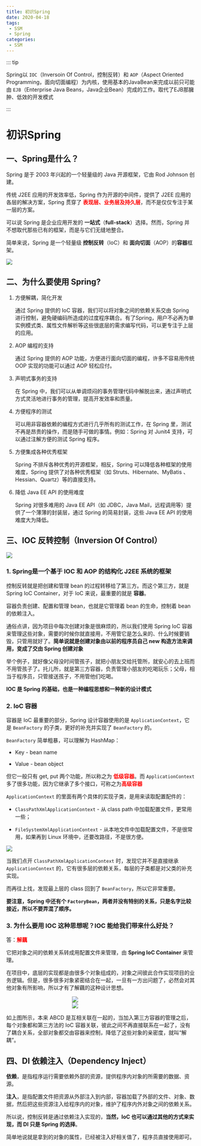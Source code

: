 ```yaml
---
title: 初识Spring
date: 2020-04-18
tags: 
 - SSM 
 - Spring
categories:
 - SSM 
---
```


::: tip 

Spring以 `IOC`（Inversoin Of Control，控制反转）和 `AOP`（Aspect Oriented Programming，面向切面编程）为内核，使用基本的JavaBean来完成以前只可能由 `EJB`（Enterprise Java Beans，Java企业Bean）完成的工作。取代了EJB那臃肿、低效的开发模式

:::

# 初识Spring

## 一、Spring是什么？

Spring 是于 2003 年兴起的一个轻量级的 Java 开源框架，它由 Rod Johnson 创建。

传统 J2EE 应用的开发效率低，Spring 作为开源的中间件，提供了 J2EE 应用的各层的解决方案，Spring 贯穿了 <font color='red'>**表现层、业务层及持久层**</font>，而不是仅仅专注于某一层的方案。

可以说 Spring 是企业应用开发的 **一站式**（**full-stack**）选择。然而，Spring 并不想取代那些已有的框架，而是与它们无缝地整合。

简单来说，Spring 是一个轻量级 **控制反转**（IoC）和 **面向切面**（AOP）的**容器**框架。

![](./assets/46.png)

## 二、为什么要使用 Spring?

1. 方便解耦，简化开发

   通过 Spring 提供的 IoC 容器，我们可以将对象之间的依赖关系交由 Spring 进行控制，避免硬编码所造成的过度程序耦合。有了Spring，用户不必再为单实例模式类、属性文件解析等这些很底层的需求编写代码，可以更专注于上层的应用。

2. AOP 编程的支持

   通过 Spring 提供的 AOP 功能，方便进行面向切面的编程，许多不容易用传统 OOP 实现的功能可以通过 AOP 轻松应付。

3. 声明式事务的支持

   在 Spring 中，我们可以从单调烦闷的事务管理代码中解脱出来，通过声明式方式灵活地进行事务的管理，提高开发效率和质量。

4. 方便程序的测试

   可以用非容器依赖的编程方式进行几乎所有的测试工作，在 Spring 里，测试不再是昂贵的操作，而是随手可做的事情。例如：Spring 对 Junit4 支持，可以通过注解方便的测试 Spring 程序。

5. 方便集成各种优秀框架

   Spring 不排斥各种优秀的开源框架，相反，Spring 可以降低各种框架的使用难度，Spring 提供了对各种优秀框架（如 Struts、Hibernate、MyBatis 、Hessian、Quartz）等的直接支持。

6. 降低 Java EE API 的使用难度

   Spring 对很多难用的 Java EE API（如 JDBC，Java Mail，远程调用等）提供了一个薄薄的封装层，通过 Spring 的简易封装，这些 Java EE API 的使用难度大为降低。

## 三、IOC 反转控制（Inversion Of Control）

![](./assets/050.png)

### 1. Spring是一个基于 IOC 和 AOP 的结构化 J2EE 系统的框架

控制反转就是把创建和管理 bean 的过程转移给了第三方。而这个第三方，就是 Spring IoC Container，对于 IoC 来说，最重要的就是 **容器**。

容器负责创建、配置和管理 bean，也就是它管理着 bean 的生命，控制着 bean 的依赖注入。

通俗点讲，因为项目中每次创建对象是很麻烦的，所以我们使用 Spring IoC 容器来管理这些对象，需要的时候你就直接用，不用管它是怎么来的、什么时候要销毁，只管用就好了。**简单说就是创建对象由以前的程序员自己 new 构造方法来调用，变成了交由 Spring 创建对象**

举个例子，就好像父母没时间管孩子，就把小朋友交给托管所，就安心的去上班而不用管孩子了。托儿所，就是第三方容器，负责管理小朋友的吃喝玩乐；父母，相当于程序员，只管接送孩子，不用管他们吃喝。

**IOC 是 Spring 的基础，也是一种编程思想和一种新的设计模式**

### 2. IoC 容器

容器是 IoC 最重要的部分，Spring 设计容器使用的是 `ApplicationContext`，它是 `BeanFactory` 的子类，更好的补充并实现了 `BeanFactory` 的。

`BeanFactory` 简单粗暴，可以理解为 HashMap：

- Key - bean name

- Value - bean object

但它一般只有 get, put 两个功能，所以称之为 <font color='red'>**低级容器**</font>。而  `ApplicationContext` 多了很多功能，因为它继承了多个接口，可称之为<font color='red'>**高级容器**</font>

`ApplicationContext` 的里面有两个具体的实现子类，是用来读取配置配件的：

- `ClassPathXmlApplicationContext` - 从 class path 中加载配置文件，更常用一些；

- `FileSystemXmlApplicationContext` - 从本地文件中加载配置文件，不是很常用，如果再到 Linux 环境中，还要改路径，不是很方便。

![](./assets/51.jpg)

当我们点开 `ClassPathXmlApplicationContext` 时，发现它并不是直接继承 `ApplicationContext` 的，它有很多层的依赖关系，每层的子类都是对父类的补充实现。

而再往上找，发现最上层的 class 回到了 `BeanFactory`，所以它非常重要。

**要注意，Spring 中还有个 `FactoryBean`，两者并没有特别的关系，只是名字比较接近，所以不要弄混了顺序。**

### 3. 为什么要用 IOC 这种思想呢？IOC 能给我们带来什么好处？

答：<font color='red'>**解藕**</font>

它把对象之间的依赖关系转成用配置文件来管理，由 **Spring IoC Container** 来管理。

在项目中，底层的实现都是由很多个对象组成的，对象之间彼此合作实现项目的业务逻辑。但是，很多很多对象紧密结合在一起，一旦有一方出问题了，必然会对其他对象有所影响，所以才有了解藕的这种设计思想。

<img src="./assets/52.png" style="margin:0 35%" />

<img src="./assets/53.png" style="margin:0 35%" />

如上图所示，本来 ABCD 是互相关联在一起的，当加入第三方容器的管理之后，每个对象都和第三方法的 IoC 容器关联，彼此之间不再直接联系在一起了，没有了耦合关系，全部对象都交由容器来控制，降低了这些对象的亲密度，就叫“解耦”。

## 四、DI 依赖注入（Dependency Inject）

**依赖**，是指程序运行需要依赖外部的资源，提供程序内对象的所需要的数据、资源。

**注入**，是指配置文件把资源从外部注入到内部，容器加载了外部的文件、对象、数据，然后把这些资源注入给程序内的对象，维护了程序内外对象之间的依赖关系。

所以说，控制反转是通过依赖注入实现的，**当然，IoC 也可以通过其他的方式来实现，而 DI 只是 Spring 的选择**。

简单地说就是拿到的对象的属性，已经被注入好相关值了，程序员直接使用即可。

